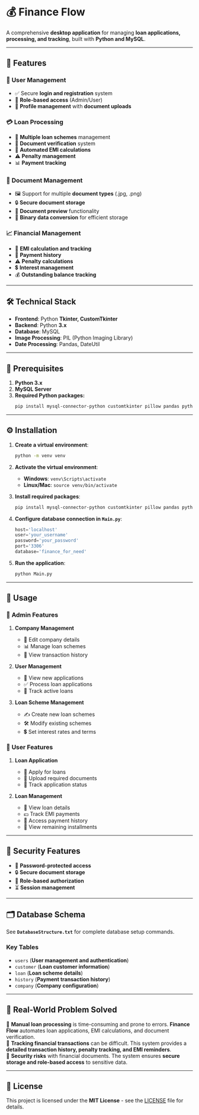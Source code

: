 # 💰 **Finance Flow**

A comprehensive **desktop application** for managing **loan applications, processing, and tracking**, built with **Python and MySQL**.

---

## 🚀 **Features**

### 🔐 **User Management**
- ✅ Secure **login and registration** system
- 🏢 **Role-based access** (Admin/User)
- 📂 **Profile management** with **document uploads**

### 💳 **Loan Processing**
- 🏦 **Multiple loan schemes** management
- 📑 **Document verification** system
- 🧮 **Automated EMI calculations**
- ⚠️ **Penalty management**
- 📊 **Payment tracking**

### 📜 **Document Management**
- 🖼️ Support for multiple **document types** (.jpg, .png)
- 🔒 **Secure document storage**
- 👀 **Document preview** functionality
- 🔄 **Binary data conversion** for efficient storage

### 📈 **Financial Management**
- 🏦 **EMI calculation and tracking**
- 📜 **Payment history**
- ⚠️ **Penalty calculations**
- 💲 **Interest management**
- 💰 **Outstanding balance tracking**

---

## 🛠️ **Technical Stack**

- **Frontend**: Python **Tkinter, CustomTkinter**
- **Backend**: Python **3.x**
- **Database**: MySQL
- **Image Processing**: PIL (Python Imaging Library)
- **Date Processing**: Pandas, DateUtil

---

## 📌 **Prerequisites**

1. **Python 3.x**
2. **MySQL Server**
3. **Required Python packages:**
   ```bash
   pip install mysql-connector-python customtkinter pillow pandas python-dateutil
   ```

---

## ⚙️ **Installation**

1. **Create a virtual environment**:
   ```bash
   python -m venv venv
   ```

2. **Activate the virtual environment**:
   - **Windows**: `venv\Scripts\activate`
   - **Linux/Mac**: `source venv/bin/activate`

3. **Install required packages**:
   ```bash
   pip install mysql-connector-python customtkinter pillow pandas python-dateutil
   ```

4. **Configure database connection in `Main.py`**:
   ```python
   host='localhost'
   user='your_username'
   password='your_password'
   port='3306'
   database='finance_for_need'
   ```

5. **Run the application**:
   ```bash
   python Main.py
   ```

---

## 🎯 **Usage**

### 🔹 **Admin Features**
1. **Company Management**
   - 🏢 Edit company details
   - 📊 Manage loan schemes
   - 📜 View transaction history

2. **User Management**
   - 👥 View new applications
   - ✅ Process loan applications
   - 📌 Track active loans

3. **Loan Scheme Management**
   - ✍️ Create new loan schemes
   - 🛠️ Modify existing schemes
   - 💲 Set interest rates and terms

### 🔸 **User Features**
1. **Loan Application**
   - 📝 Apply for loans
   - 📑 Upload required documents
   - 🔄 Track application status

2. **Loan Management**
   - 🏦 View loan details
   - 💵 Track EMI payments
   - 📜 Access payment history
   - 🏁 View remaining installments

---

## 🔐 **Security Features**

- 🔑 **Password-protected access**
- 🔒 **Secure document storage**
- 👤 **Role-based authorization**
- ⏳ **Session management**

---

## 🗂️ **Database Schema**

See **`DatabaseStructure.txt`** for complete database setup commands.

### **Key Tables**
- `users` (**User management and authentication**)
- `customer` (**Loan customer information**)
- `loan` (**Loan scheme details**)
- `history` (**Payment transaction history**)
- `company` (**Company configuration**)

---

## 🚀 **Real-World Problem Solved**

🔹 **Manual loan processing** is time-consuming and prone to errors. **Finance Flow** automates loan applications, EMI calculations, and document verification.  
🔹 **Tracking financial transactions** can be difficult. This system provides a **detailed transaction history, penalty tracking, and EMI reminders**.  
🔹 **Security risks** with financial documents. The system ensures **secure storage and role-based access** to sensitive data.  

---


## 📜 **License**

This project is licensed under the **MIT License** - see the [LICENSE](LICENSE) file for details.
